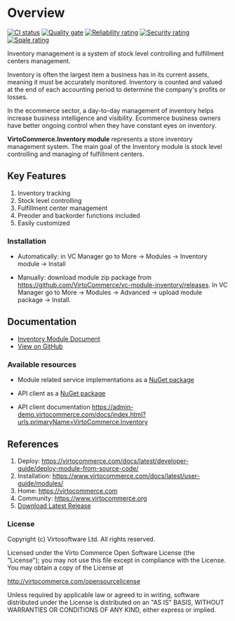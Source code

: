 # Overview

[![CI status](https://github.com/VirtoCommerce/vc-module-inventory/workflows/Module%20CI/badge.svg?branch=dev)](https://github.com/VirtoCommerce/vc-module-inventory/actions?query=workflow%3A"Module+CI") [![Quality gate](https://sonarcloud.io/api/project_badges/measure?project=VirtoCommerce_vc-module-inventory&metric=alert_status&branch=dev)](https://sonarcloud.io/dashboard?id=VirtoCommerce_vc-module-inventory) [![Reliability rating](https://sonarcloud.io/api/project_badges/measure?project=VirtoCommerce_vc-module-inventory&metric=reliability_rating&branch=dev)](https://sonarcloud.io/dashboard?id=VirtoCommerce_vc-module-inventory) [![Security rating](https://sonarcloud.io/api/project_badges/measure?project=VirtoCommerce_vc-module-inventory&metric=security_rating&branch=dev)](https://sonarcloud.io/dashboard?id=VirtoCommerce_vc-module-inventory) [![Sqale rating](https://sonarcloud.io/api/project_badges/measure?project=VirtoCommerce_vc-module-inventory&metric=sqale_rating&branch=dev)](https://sonarcloud.io/dashboard?id=VirtoCommerce_vc-module-inventory)

Inventory management is a system of stock level controlling and fulfillment centers management.

Inventory is often the largest item a business has in its current assets, meaning it must be accurately monitored. Inventory is counted and valued at the end of each accounting period to determine the company's profits or losses.

In the ecommerce sector, a day-to-day management of inventory helps increase business intelligence and visibility. Ecommerce business owners have better ongoing control when they have constant eyes on inventory.

**VirtoCommerce.Inventory module** represents a store inventory management system. The main goal of the Inventory module is stock level controlling and managing of fulfillment centers.

## Key Features

1. Inventory tracking
1. Stock level controlling
1. Fulfillment center management
1. Preoder and backorder functions included
1. Easily customized

### Installation

* Automatically: in VC Manager go to More -> Modules -> Inventory module -> Install

* Manually: download module zip package from https://github.com/VirtoCommerce/vc-module-inventory/releases.
 In VC Manager go to More -> Modules -> Advanced -> upload module package -> Install.

## Documentation

* [Inventory Module Document](/docs/index.md)
* [View on GitHub](https://github.com/VirtoCommerce/vc-module-inventory)

### Available resources

* Module related service implementations as a <a href="https://www.nuget.org/packages/VirtoCommerce.InventoryModule.Data" target="_blank">NuGet package</a>

* API client as a <a href="https://www.nuget.org/packages/VirtoCommerce.InventoryModule.Client" target="_blank">NuGet package</a>

* API client documentation https://admin-demo.virtocommerce.com/docs/index.html?urls.primaryName=VirtoCommerce.Inventory

## References

1. Deploy: https://virtocommerce.com/docs/latest/developer-guide/deploy-module-from-source-code/
1. Installation: https://www.virtocommerce.com/docs/latest/user-guide/modules/
1. Home: https://virtocommerce.com
1. Community: https://www.virtocommerce.org
1. [Download Latest Release](https://github.com/VirtoCommerce/vc-module-inventory/releases)

### License

Copyright (c) Virtosoftware Ltd.  All rights reserved.

Licensed under the Virto Commerce Open Software License (the "License"); you
may not use this file except in compliance with the License. You may
obtain a copy of the License at

http://virtocommerce.com/opensourcelicense

Unless required by applicable law or agreed to in writing, software
distributed under the License is distributed on an "AS IS" BASIS,
WITHOUT WARRANTIES OR CONDITIONS OF ANY KIND, either express or
implied.
